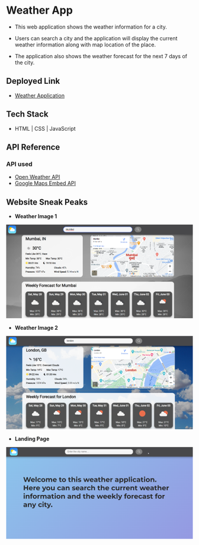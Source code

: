 
# Weather App

- This web application shows the weather information for a city.

- Users can search a city and the application will display the current weather information along with map location of the place. 

- The application also shows the weather forecast for the next 7 days of the city.


## Deployed Link

- [Weather Application](https://weather-app-dwight.netlify.app/)

## Tech Stack

- HTML | CSS | JavaScript


## API Reference

### API used

- [Open Weather API](https://openweathermap.org/api)
- [Google Maps Embed API](https://developers.google.com/maps/documentation/embed/get-started)


## Website Sneak Peaks

- **Weather Image 1**

![Wather Image 1](./Website%20Sneak%20Peeks/2.png?raw=true)

- **Weather Image 2**

![Wather Image 2](./Website%20Sneak%20Peeks/3.png?raw=true)

- **Landing Page**

![Landing Image 1](./Website%20Sneak%20Peeks/1.png?raw=true)


